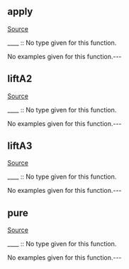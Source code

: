## apply

[Source](https://github.com/joseph-walker/vector/blob/master/src/Vector/Control/Applicative.php#L33)

____ :: No type given for this function.



No examples given for this function.---

## liftA2

[Source](https://github.com/joseph-walker/vector/blob/master/src/Vector/Control/Applicative.php#L57)

____ :: No type given for this function.



No examples given for this function.---

## liftA3

[Source](https://github.com/joseph-walker/vector/blob/master/src/Vector/Control/Applicative.php#L78)

____ :: No type given for this function.



No examples given for this function.---

## pure

[Source](https://github.com/joseph-walker/vector/blob/master/src/Vector/Control/Applicative.php#L19)

____ :: No type given for this function.



No examples given for this function.---

